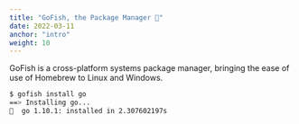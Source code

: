 ```yaml
---
title: "GoFish, the Package Manager 🐠"
date: 2022-03-11
anchor: "intro"
weight: 10
---
```


GoFish is a cross-platform systems package manager, bringing the ease of use of Homebrew to Linux and Windows.

```bash
$ gofish install go
==> Installing go...
🐠  go 1.10.1: installed in 2.307602197s
```
